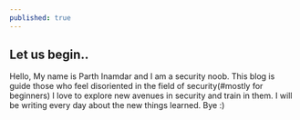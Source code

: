 ```yaml
---
published: true
---
```

## Let us begin..
Hello, My name is Parth Inamdar and I am a security noob.
This blog is guide those who feel disoriented in the field of security(#mostly for beginners)
I love to explore new avenues in security and train in them.
I will be writing every day about the new things learned.
Bye :)
